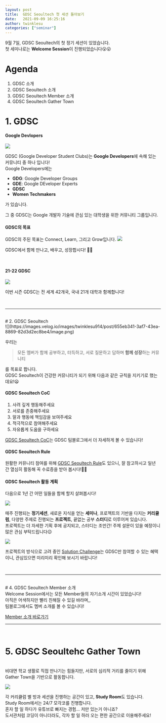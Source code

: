 ```yaml
---
layout: post
title:  GDSC Seoultech 첫 세션 돌아보기
date:   2021-09-09 16:25:16
author: twinklesu
categories: ["seminar"]
---
```


9월 7일, GDSC Seoultech의 첫 정기 세션이 있었습니다. <br>
첫 세미나로는 **Welcome Session**이 진행되었습니다😮😮

# Agenda
1. GDSC 소개
2. GDSC Seoultech 소개
3. GDSC Seoultech Member 소개
4. GDSC Seoultech Gather Town

# 1. GDSC
#### <b> Google Devlopers </b>

![](https://images.velog.io/images/twinklesu914/post/5e413093-8a01-47b0-86fc-5b1bfdd22bb7/image.png)

GDSC (Google Developer Student Clubs)는 **Google Developers**에 속해 있는 커뮤니티 중 하나 입니다!<br>
Google Developers에는

- **GDG**: Google Developer Groups
- **GDE**: Google DEveloper Experts
- **GDSC**
- **Women Techmakers**

가 있습니다. 

그 중 GDSC는 Google 개발자 기술에 관심 있는 대학생을 위한 커뮤니티 그룹입니다.

#### <b>GDSC의 목표</b>

GDSC의 주된 목표는 Connect, Learn, 그리고 Grow입니다. 
![](https://images.velog.io/images/twinklesu914/post/a7ac15f4-afad-4e62-9b2a-bcdffd6151b2/image.png)

GDSC에서 함께 만나고, 배우고, 성장합시다! 🥰🥰

<br>

#### <b>21-22 GDSC</b>

![](https://images.velog.io/images/twinklesu914/post/27cbb120-31ec-4b45-a367-c0eb228c2b08/image.png)

이번 시즌 GDSC는 전 세계 42개국, 국내 21개 대학과 함께합니다! 

<br>

---
<br>
# 2. GDSC Seoultech

<br>
![](https://images.velog.io/images/twinklesu914/post/655eb341-3af7-43ea-8869-82d3d2ec8be4/image.png)

우리는 

> 모든 멤버가 함께 공부하고, 터득하고, 서로 질문하고 답하며 **함께 성장**하는 커뮤니티

를 목표로 합니다. <br>
GDSC Seoultech이 건강한 커뮤니티가 되기 위해 다음과 같은 규칙을 지키기로 했는데요!😦

#### <b>GDSC Seoultech CoC</b>

1. 사려 깊게 행동해주세요
2. 서로를 존중해주세요
3. 말과 행동에 책임감을 보여주세요
4. 적극적으로 참여해주세요
5. 자유롭게 도움을 구하세요

[GDSC Seoultech CoC](https://gdsc-seoultech.github.io/rule/coc.html)는 GDSC 팀블로그에서 더 자세하게 볼 수 있습니다!

#### <b>GDSC Seoultech Rule</b>
원활한 커뮤니티 참여를 위해 [GDSC Seoultech Rule](https://gdsc-seoultech.github.io/rule/rule.html)도 있으니, 잘 참고하시고 일년 간 열심히 활동해 꼭 수료증을 받아 봅시다!👍🏻

#### <b>GDSC Seoultech 활동 계획</b>

다음으로 1년 간 어떤 일들을 함께 할지 살펴봅시다!

![](https://images.velog.io/images/twinklesu914/post/22aef433-8359-4f3a-a98f-a05d01b8c408/image.png)

매주 진행되는 **정기세션**, 새로운 지식을 얻는 **세미나**, 프로젝트의 기반을 다지는 **커리큘럼**, 다양한 주제로 진행되는 **프로젝트**, 끝없는 공부 **스터디**로 이루어져 있습니다.<br>
프로젝트는 더 자세한 기획 후에 공지되고, 스터디는 조만간! 주제 설문이 있을 예정이니 많은 관심 부탁드립니다😉

![](https://images.velog.io/images/twinklesu914/post/0b4ffebe-f30a-4749-af52-b4d5cdc9f76e/image.png)

프로젝트의 방식으로 고려 중인 [Solution Challenge](https://developers.google.com/community/dsc-solution-challenge)는 GDSC만 참여할 수 있는 혜택이니, 관심있으면 미리미리 확인해 보시기 바랍니다!

<br>

---

<br>
# 4. GDSC Seoultech Member 소개
<br>
Welcome Session에서는 모든 Member들의 자기소개 시간이 있었습니다! <br>
아직은 어색하지만 빨리 친해질 수 있길 바라며,, <br>
팀블로그에서도 멤버 소개를 볼 수 있습니다!<br>

[Member 소개 바로가기](https://gdsc-seoultech.github.io/members/)

---
<br> 

# 5. GDSC Seoultehc Gather Town
<br>
비대면 학교 생활로 직접 만나기는 힘들지만, 서로의 심리적 거리를 줄이기 위해 Gather Town을 기반으로 활동합니다. 

![](https://images.velog.io/images/twinklesu914/post/239a0884-9541-4ad6-99a2-c4c4e348d4f7/image.png)

각 커리큘럼 별 방과 세션을 진행하는 공간이 있고, **Study Room**도 있습니다.<br>
Study Room에서는 24/7 모각코를 진행합니다.<br>
혼자 할 일 하다가 유튜브로 빠지는 경험... 저만 있는거 아니죠? <br>
도서관처럼 코딩이 아니더라도, 각자 할 일 하러 오는 편한 공간으로 이용해주세요!